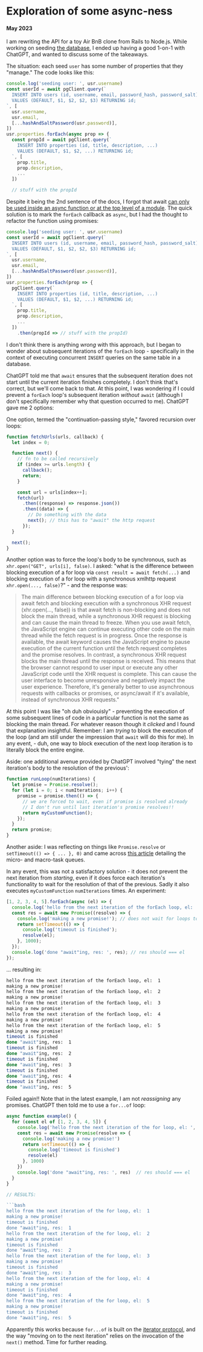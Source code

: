 # Exploration of some async-ness

#### May 2023

I am rewriting the API for a toy Air BnB clone from Rails to Node.js. While working on seeding [the database](https://node-postgres.com/apis/pool), I ended up having a good 1-on-1 with ChatGPT, and wanted to discuss some of the takeaways.

The situation: each seed `user` has some number of properties that they "manage." The code looks like this:

```js
console.log('seeding user: ', usr.username)
const userId = await pgClient.query(`
  INSERT INTO users (id, username, email, password_hash, password_salt)
  VALUES (DEFAULT, $1, $2, $2, $3) RETURNING id;
`, [
  usr.username,
  usr.email,
  [...hashAndSaltPassword(usr.password)],
])
usr.properties.forEach(async prop => {
  const propId = await pgClient.query(`
    INSERT INTO properties (id, title, description, ...)
    VALUES (DEFAULT, $1, $2, ...) RETURNING id;
  `, [
    prop.title,
    prop.description,
    ...
  ])

  // stuff with the propId
```

Despite it being the 2nd sentence of the docs, I forgot that await [can only be used inside an async function or at the top level of a module](https://developer.mozilla.org/en-US/docs/Web/JavaScript/Reference/Operators/await). The quick solution is to mark the `forEach` callback as `async`, but I had the thought to refactor the function using promises:

```js
console.log('seeding user: ', usr.username)
const userId = await pgClient.query(`
  INSERT INTO users (id, username, email, password_hash, password_salt)
  VALUES (DEFAULT, $1, $2, $2, $3) RETURNING id;
`, [
  usr.username,
  usr.email,
  [...hashAndSaltPassword(usr.password)],
])
usr.properties.forEach(prop => {
  pgClient.query(`
    INSERT INTO properties (id, title, description, ...)
    VALUES (DEFAULT, $1, $2, ...) RETURNING id;
  `, [
    prop.title,
    prop.description,
    ...
  ])
    .then(propId => // stuff with the propId)
```

I don't think there is anything _wrong_ with this approach, but I began to wonder about subsequent iterations of the `forEach` loop - specifically in the context of executing concurrent `INSERT` queries on the same table in a database.

ChatGPT told me that `await` ensures that the subsequent iteration does not start until the current iteration finishes completely. I don't think that's correct, but we'll come back to that. At this point, I was wondering if I could prevent a `forEach` loop's subsequent iteration _without_ `await` (although I don't specifically remember why that question occurred to me). ChatGPT gave me 2 options:

One option, termed the "continuation-passing style," favored recursion over loops:

```js
function fetchUrls(urls, callback) {
  let index = 0;

  function next() {
    // fn to be called recursively
    if (index >= urls.length) {
      callback();
      return;
    }

    const url = urls[index++];
    fetch(url)
      .then((response) => response.json())
      .then((data) => {
        // Do something with the data
        next(); // this has to "await" the http request
      });
  }

  next();
}
```

Another option was to force the loop's body to be synchronous, such as `xhr.open("GET", urls[i], false)`. I asked: "what is the difference between blocking execution of a for loop via `const result = await fetch(...)` and blocking execution of a for loop with a synchronous xmlhttp request `xhr.open(..., false)`?" - and the response was:

> The main difference between blocking execution of a for loop via await fetch and blocking execution with a synchronous XHR request (xhr.open(..., false)) is that await fetch is non-blocking and does not block the main thread, while a synchronous XHR request is blocking and can cause the main thread to freeze.
> When you use await fetch, the JavaScript engine can continue executing other code on the main thread while the fetch request is in progress. Once the response is available, the await keyword causes the JavaScript engine to pause execution of the current function until the fetch request completes and the promise resolves.
> In contrast, a synchronous XHR request blocks the main thread until the response is received. This means that the browser cannot respond to user input or execute any other JavaScript code until the XHR request is complete. This can cause the user interface to become unresponsive and negatively impact the user experience.
> Therefore, it's generally better to use asynchronous requests with callbacks or promises, or async/await if it's available, instead of synchronous XHR requests."

At this point I was like "oh duh obviouisly" - preventing the execution of some subsequent lines of code in a particular function is not the same as blocking the main thread. For whatever reason though it _clicked_ and I found that explanation insightful. Remember: I am _trying_ to block the execution of the loop (and am still under the impression that `await` will do this for me). In any event, - duh, one way to block execution of the next loop iteration is to literally block the entire engine.

Aside: one additional avenue provided by ChatGPT involved "tying" the next iteration's body to the resolution of the previous':

```js
function runLoop(numIterations) {
  let promise = Promise.resolve();
  for (let i = 0; i < numIterations; i++) {
    promise = promise.then(() => {
      // we are forced to wait, even if promise is resolved already
      // I don't run until last iteration's promise resolves!!
      return myCustomFunction();
    });
  }
  return promise;
}
```

Another aside: I was reflecting on things like `Promise.resolve` or `setTimeout(() => { ... }, 0)` and came across [this article](https://javascript.info/event-loop) detailing the micro- and macro-task queues.

In any event, this was not a satisfactory solution - it does not prevent the next iteration from _starting_, even if it does force each iteration's functionality to wait for the resolution of that of the previous. Sadly it also executes `myCustomFunction` `numIterations` times. An experiment:

```js
[1, 2, 3, 4, 5].forEach(async (el) => {
  console.log('hello from the next iteration of the forEach loop, el: ', el);
  const res = await new Promise((resolve) => {
    console.log('making a new promise!'); // does not wait for loops to finish!
    return setTimeout(() => {
      console.log('timeout is finished');
      resolve(el);
    }, 1000);
  });
  console.log('done "await"ing, res: ', res); // res should === el
});
```

... resulting in:

```bash
hello from the next iteration of the forEach loop, el:  1
making a new promise!
hello from the next iteration of the forEach loop, el:  2
making a new promise!
hello from the next iteration of the forEach loop, el:  3
making a new promise!
hello from the next iteration of the forEach loop, el:  4
making a new promise!
hello from the next iteration of the forEach loop, el:  5
making a new promise!
timeout is finished
done "await"ing, res:  1
timeout is finished
done "await"ing, res:  2
timeout is finished
done "await"ing, res:  3
timeout is finished
done "await"ing, res:  4
timeout is finished
done "await"ing, res:  5
```

Foiled again!! Note that in the latest example, I am not _reassigning_ any promises. ChatGPT then told me to use a `for...of` loop:

````js
async function example() {
  for (const el of [1, 2, 3, 4, 5]) {
    console.log('hello from the next iteration of the for loop, el: ', el);
    const res = await new Promise(resolve => {
      console.log('making a new promise!')
      return setTimeout(() => {
        console.log('timeout is finished')
        resolve(el)
      }, 1000)
    })
    console.log('done "await"ing, res: ', res)  // res should === el
  }
}

// RESULTS:

```bash
hello from the next iteration of the for loop, el:  1
making a new promise!
timeout is finished
done "await"ing, res:  1
hello from the next iteration of the for loop, el:  2
making a new promise!
timeout is finished
done "await"ing, res:  2
hello from the next iteration of the for loop, el:  3
making a new promise!
timeout is finished
done "await"ing, res:  3
hello from the next iteration of the for loop, el:  4
making a new promise!
timeout is finished
done "await"ing, res:  4
hello from the next iteration of the for loop, el:  5
making a new promise!
timeout is finished
done "await"ing, res:  5
````

Apparently this works because `for...of` is built on the [iterator protocol](https://developer.mozilla.org/en-US/docs/Web/JavaScript/Reference/Iteration_protocols), and the way "moving on to the next iteration" relies on the invocation of the `next()` method. Time for further reading.
